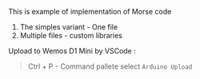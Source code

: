 
This is example of implementation of Morse code

1. The simples variant - One file
2. Multiple files - custom libraries


Upload to Wemos D1 Mini by VSCode :

> Ctrl + P - Command pallete select `Arduino Upload`